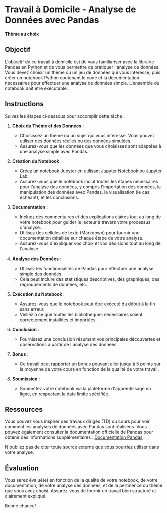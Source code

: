 # Travail à Domicile - Analyse de Données avec Pandas

**Thème au choix**

## Objectif

L'objectif de ce travail à domicile est de vous familiariser avec la librairie Pandas en Python et de vous permettre de pratiquer l'analyse de données. Vous devez choisir un thème ou un jeu de données qui vous intéresse, puis créer un notebook Python contenant le code et la documentation nécessaires pour effectuer une analyse de données simple. L'ensemble du notebook doit être exécutable.

## Instructions

Suivez les étapes ci-dessous pour accomplir cette tâche :

1. **Choix du Thème et des Données** :
   - Choisissez un thème ou un sujet qui vous intéresse. Vous pouvez utiliser des données réelles ou des données simulées.
   - Assurez-vous que les données que vous choisissez sont adaptées à une analyse simple avec Pandas.

2. **Création du Notebook** :
   - Créez un notebook Jupyter en utilisant Jupyter Notebook ou Jupyter Lab.
   - Assurez-vous que le notebook inclut toutes les étapes nécessaires pour l'analyse des données, y compris l'importation des données, la manipulation des données avec Pandas, la visualisation (le cas échéant), et les conclusions.

3. **Documentation** :
   - Incluez des commentaires et des explications claires tout au long de votre notebook pour guider le lecteur à travers votre processus d'analyse.
   - Utilisez des cellules de texte (Markdown) pour fournir une documentation détaillée sur chaque étape de votre analyse.
   - Assurez-vous d'expliquer vos choix et vos décisions tout au long de l'analyse.

4. **Analyse des Données** :
   - Utilisez les fonctionnalités de Pandas pour effectuer une analyse simple des données.
   - Cela peut inclure des statistiques descriptives, des graphiques, des regroupements de données, etc.
   
5. **Exécution du Notebook** :
   - Assurez-vous que le notebook peut être exécuté du début à la fin sans erreur.
   - Veillez à ce que toutes les bibliothèques nécessaires soient correctement installées et importées.
   
6. **Conclusion** :
   - Fournissez une conclusion résumant vos principales découvertes et observations à partir de l'analyse des données.

7. **Bonus** :
   - Ce travail peut rapporter un bonus pouvant aller jusqu'à 5 points sur la moyenne de votre cours en fonction de la qualité de votre travail.

8. **Soumission** :
   - Soumettez votre notebook via la plateforme d'apprentissage en ligne, en respectant la date limite spécifiée.

## Ressources

Vous pouvez vous inspirer des travaux dirigés (TD) du cours pour voir comment les analyses de données avec Pandas sont réalisées. Vous pouvez également consulter la documentation officielle de Pandas pour obtenir des informations supplémentaires : [Documentation Pandas](https://pandas.pydata.org/pandas-docs/stable/index.html).

N'oubliez pas de citer toute source externe que vous pourriez utiliser dans votre analyse.

## Évaluation

Vous serez évalué(e) en fonction de la qualité de votre notebook, de votre documentation, de votre analyse des données, et de la pertinence du thème que vous avez choisi. Assurez-vous de fournir un travail bien structuré et clairement expliqué.

Bonne chance!
